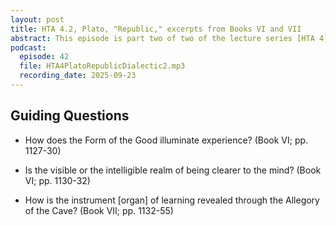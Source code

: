 ```yaml
---
layout: post
title: HTA 4.2, Plato, "Republic," excerpts from Books VI and VII
abstract: This episode is part two of two of the lecture series [HTA 4] on Plato's "Republic," excerpts from Books VI and VII.
podcast:
  episode: 42
  file: HTA4PlatoRepublicDialectic2.mp3
  recording_date: 2025-09-23
---
```


## Guiding Questions

* How does the Form of the Good illuminate experience? (Book VI; pp. 1127-30)

* Is the visible or the intelligible realm of being clearer to the mind? (Book VI; pp. 1130-32)

* How is the instrument [organ] of learning revealed through the Allegory of the Cave? (Book VII; pp. 1132-55)
